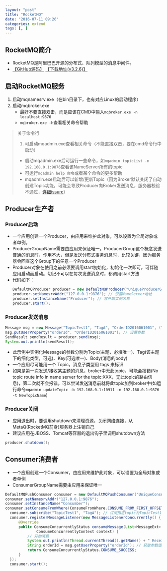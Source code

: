 ```yaml
---
layout: "post"
title: "RocketMQ"
date: "2016-07-11 09:26"
categories: extend
tags: [, ]
---
```


## RocketMQ简介

- RocketMQ是阿里巴巴开源的分布式、队列模型的消息中间件。
- [【GitHub源码】](https://github.com/alibaba/RocketMQ) [【下载地址(v3.2.6)】](https://github.com/alibaba/RocketMQ/releases/download/v3.2.6/alibaba-rocketmq-3.2.6.tar.gz)

## 启动RocketMQ服务

1. 启动mqnamesrv.exe（在bin目录下，也有对应Linux的启动程序）
2. 启动mqbroker.exe
	- 最好不要直接双击，而是应该在CMD中输入`mqbroker.exe -n localhost:9876`
	- `mqbroker.exe -h`查看相关命令帮助

> 关于命令行
>
> 1. 可启动mqadmin.exe查看相关命令（不能直接双击，要在cmd命令行中启动）
>   - 启动mqadmin.exe后可运行一些命令，如`mqadmin topicList -n 192.168.0.1:9876`查看该NameServer所有的topic
>   - 可运行`mqadmin help 命令`或者某个命令的更多帮助
>   - mqadmin.exe启动后可以新增/更新Topic（因为Broker默认关闭了自动创建Topic功能，可能会导致Producer向Broker发送消息，服务器校验不通过，[详细issure](https://github.com/alibaba/RocketMQ/issues/38)）

## Producer生产者

### Producer启动

- 一个应用创建一个Producer，由应用来维护此对象，可以设置为全局对象或者单例。
- ProducerGroupName需要由应用来保证唯一。ProducerGroup这个概念发送普通的消息时，作用不大，但是发送分布式事务消息时，比较关键，因为服务器会回查这个Group下的任意一个Producer
- Producer对象在使用之前必须要调用start初始化，初始化一次即可。可伴随应用启动而启动。切记不可以在每次发送消息时，都调用start方法
- 代码如下：
  ```java
  DefaultMQProducer producer = new DefaultMQProducer("UniqueProducerGroupName"); // 保证UniqueProducerGroupName唯一
  producer.setNamesrvAddr("127.0.0.1:9876"); // 设置NameServer地址
  producer.setInstanceName("Producer"); // 客户端实例名称
  producer.start();
	```

### Producer发送消息

```java
Message msg = new Message("TopicTest1", "TagA", "OrderID2016061001", ("Hello").getBytes());
msg.putUserProperty("orderId", "OrderID2016061001"); // 设置参数
SendResult sendResult = producer.send(msg);
System.out.println(sendResult);
```

- 此示例中实例化Message的参数分别为Topic(主题，必填唯一)、Tag(该主题下的细化类型，可选)、Key(可选唯一)、Body(消息的body)
- 一个应用尽可能用一个 Topic，消息子类型用 tags 来标识
- 如果是第一次发送/接收某主题的消息，broker中无此topic，可能会报错(No topic route info in name server for the topic:XXX，无此topic的路由信息)，第二次就不会报错。可以尝试发送消息前就将此topic加到broker中(如运行命令`mqadmin updateTopic -b 192.168.0.1:10911 -n 192.168.0.1:9876 -t NewTopicName`)

### Producer关闭

- 应用退出时，要调用shutdown来清理资源，关闭网络连接，从MetaQ(RocketMQ前身)服务器上注销自己
- 建议应用在JBOSS、Tomcat等容器的退出钩子里调用shutdown方法

```java
producer.shutdown();
```

## Consumer消费者

- 一个应用创建一个Consumer，由应用来维护此对象，可以设置为全局对象或者单例
- ConsumerGroupName需要由应用来保证唯一

```java
DefaultMQPushConsumer consumer = new DefaultMQPushConsumer("UniqueConsumerGroupName");
consumer.setNamesrvAddr("127.0.0.1:9876");
consumer.setInstanceName("Consumber");
consumer.setConsumeFromWhere(ConsumeFromWhere.CONSUME_FROM_FIRST_OFFSET); // 设置Consumer第一次启动是从队列头部开始消费还是队列尾部开始消费，如果非第一次启动，那么按照上次消费的位置继续消费
  consumer.subscribe("TopicTest1", "TagA"); // 订阅指定topic为TopicTest1下TagA类型的消息。一个consumer可订阅多个主题
  consumer.registerMessageListener(new MessageListenerConcurrently() {
      @Override
      public ConsumeConcurrentlyStatus consumeMessage(List<MessageExt> msgs,
              ConsumeConcurrentlyContext context) {
          // 开始消费
          System.out.println(Thread.currentThread().getName() + " Receive New Messages: " + msgs);
          String orderId = msg.getUserProperty("orderId"); // 获取参数值
          return ConsumeConcurrentlyStatus.CONSUME_SUCCESS;
      }
  });
  consumer.start();
```
